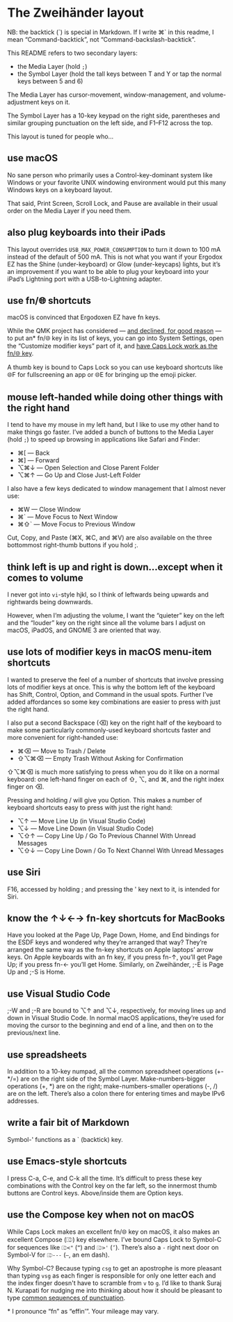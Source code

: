 # The Zweihänder layout

NB: the backtick (\`) is special in Markdown. If I write ⌘\` in this readme, I mean “Command-backtick”, not “Command-backslash-backtick”.

This README refers to two secondary layers:

- the Media Layer (hold `;`)
- the Symbol Layer (hold the tall keys between T and Y or tap the normal keys between 5 and 6)

The Media Layer has cursor-movement, window-management, and volume-adjustment keys on it.

The Symbol Layer has a 10-key keypad on the right side, parentheses and similar grouping punctuation on the left side, and F1–F12 across the top.

This layout is tuned for people who…

## use macOS

No sane person who primarily uses a Control-key-dominant system like Windows or your favorite UNIX windowing environment would put this many Windows keys on a keyboard layout.

That said, Print Screen, Scroll Lock, and Pause are available in their usual order on the Media Layer if you need them.

## also plug keyboards into their iPads

This layout overrides `USB_MAX_POWER_CONSUMPTION` to turn it down to 100 mA instead of the default of 500 mA. This is not what you want if your Ergodox EZ has the Shine (under-keyboard) or Glow (under-keycaps) lights, but it’s an improvement if you want to be able to plug your keyboard into your iPad’s Lightning port with a USB-to-Lightning adapter.

## use fn/🌐︎︎︎ shortcuts

macOS is convinced that Ergodoxen EZ have fn keys.

While the QMK project has considered — [and declined, for good reason][nofn] — to put an\* fn/🌐︎ key in its list of keys, you can go into System Settings, open the “Customize modifier keys” part of it, and [have Caps Lock work as the fn/🌐︎ key][caps as fn].

A thumb key is bound to Caps Lock so you can use keyboard shortcuts like 🌐︎F for fullscreening an app or 🌐︎E for bringing up the emoji picker.

[nofn]: https://github.com/qmk/qmk_firmware/issues/2179
[caps as fn]: https://github.com/qmk/qmk_firmware/issues/16651#issuecomment-1436093183

## mouse left-handed while doing other things with the right hand

I tend to have my mouse in my left hand, but I like to use my other hand to make things go faster. I’ve added a bunch of buttons to the Media Layer (hold `;`) to speed up browsing in applications like Safari and Finder:

- ⌘\[ — Back
- ⌘\] — Forward
- ⌥⌘↓ — Open Selection and Close Parent Folder
- ⌥⌘↑ — Go Up and Close Just-Left Folder

I also have a few keys dedicated to window management that I almost never use:

- ⌘W — Close Window
- ⌘\` — Move Focus to Next Window
- ⌘⇧\` — Move Focus to Previous Window

Cut, Copy, and Paste (⌘X, ⌘C, and ⌘V) are also available on the three bottommost right-thumb buttons if you hold ;.

## think left is up and right is down…except when it comes to volume

I never got into `vi`-style hjkl, so I think of leftwards being upwards and rightwards being downwards.

However, when I’m adjusting the volume, I want the “quieter” key on the left and the “louder” key on the right since all the volume bars I adjust on macOS, iPadOS, and GNOME 3 are oriented that way.

## use lots of modifier keys in macOS menu-item shortcuts

I wanted to preserve the feel of a number of shortcuts that involve pressing lots of modifier keys at once. This is why the bottom left of the keyboard has Shift, Control, Option, and Command in the usual spots. Further I’ve added affordances so some key combinations are easier to press with just the right hand.

I also put a second Backspace (⌫) key on the right half of the keyboard to make some particularly commonly-used keyboard shortcuts faster and more convenient for right-handed use:

- ⌘⌫ — Move to Trash / Delete
- ⇧⌥⌘⌫ — Empty Trash Without Asking for Confirmation

⇧⌥⌘⌫ is much more satisfying to press when you do it like on a normal keyboard: one left-hand finger on each of ⇧, ⌥, and ⌘, and the right index finger on ⌫.

Pressing and holding / will give you Option. This makes a number of keyboard shortcuts easy to press with just the right hand:

- ⌥↑ — Move Line Up   (in Visual Studio Code)
- ⌥↓ — Move Line Down (in Visual Studio Code)
- ⌥⇧↑ — Copy Line Up / Go To Previous Channel With Unread Messages
- ⌥⇧↓ — Copy Line Down / Go To Next Channel With Unread Messages

## use Siri

F16, accessed by holding ; and pressing the ' key next to it, is intended for Siri.

## know the ↑↓←→ fn-key shortcuts for MacBooks

Have you looked at the Page Up, Page Down, Home, and End bindings for the ESDF keys and wondered why they’re arranged that way? They’re arranged the same way as the fn-key shortcuts on Apple laptops’ arrow keys. On Apple keyboards with an fn key, if you press fn-↑, you’ll get Page Up; if you press fn-← you’ll get Home. Similarly, on Zweihänder, ;-E is Page Up and ;-S is Home.

## use Visual Studio Code

;-W and ;-R are bound to ⌥↑ and ⌥↓, respectively, for moving lines up and down in Visual Studio Code. In normal macOS applications, they’re used for moving the cursor to the beginning and end of a line, and then on to the previous/next line.

## use spreadsheets

In addition to a 10-key numpad, all the common spreadsheet operations (+-*/=) are on the right side of the Symbol Layer. Make-numbers-bigger operations (+, \*) are on the right; make-numbers-smaller operations (-, /) are on the left. There’s also a colon there for entering times and maybe IPv6 addresses.

## write a fair bit of Markdown

Symbol-' functions as a \` (backtick) key.

## use Emacs-style shortcuts

I press C-a, C-e, and C-k all the time. It’s difficult to press these key combinations with the Control key on the far left, so the innermost thumb buttons are Control keys. Above/inside them are Option keys.

## use the Compose key when not on macOS

While Caps Lock makes an excellent fn/🌐︎ key on macOS, it also makes an excellent Compose (⎄) key elsewhere. I’ve bound Caps Lock to Symbol-C for sequences like `⎄<"` (`“`) and `⎄>'` (`’`). There’s also a `-` right next door on Symbol-V for `⎄---` (`—`, an em dash).

Why Symbol-C? Because typing `csg` to get an apostrophe is more pleasant than typing `vsg` as each finger is responsible for only one letter each and the index finger doesn't have to scramble from `v` to `g`. I’d like to thank Suraj N. Kurapati for nudging me into thinking about how it should be pleasant to type [common sequences of punctuation][bigrams].

[bigrams]: https://sunaku.github.io/moergo-glove80-keyboard.html#inward-rolling-bigrams

\* I pronounce “fn” as “effin’”. Your mileage may vary.
